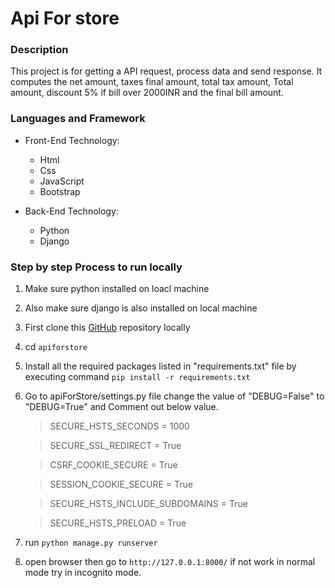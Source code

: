 # Api For store

### Description

This project is for getting a API request, process data and send response.
It computes the net amount, taxes final amount, total tax amount, Total amount, discount 5% if bill over 2000INR and the final bill amount.

### Languages and Framework

- Front-End Technology:
    - Html
    - Css
    - JavaScript
    - Bootstrap

- Back-End Technology:
    - Python
    - Django

### Step by step Process to run locally

1. Make sure python installed on loacl machine

2. Also make sure django is also installed on local machine

3. First clone this [GitHub](https://github.com/Sonwalkar/apiforstore.git) repository locally

4. cd `apiforstore`

5. Install all the required packages listed in "requirements.txt" file by executing command `pip install -r requirements.txt` 

6. Go to apiForStore/settings.py file change the value of "DEBUG=False" to "DEBUG=True" and Comment out below value.

    > SECURE_HSTS_SECONDS = 1000

    > SECURE_SSL_REDIRECT = True 

    > CSRF_COOKIE_SECURE = True 
    
    > SESSION_COOKIE_SECURE = True 
    
    > SECURE_HSTS_INCLUDE_SUBDOMAINS = True 
    
    > SECURE_HSTS_PRELOAD = True

7. run `python manage.py runserver`

8. open browser then go to `http://127.0.0.1:8000/` if not work in normal mode try in incognito mode.
